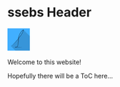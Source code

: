 <style style="display:none">
html {
    font-family: "Arial", sans-serif;
}
img {
    width: 50px;
}
header {
    display: inline;
    background-color: #bbbbbb;
}
header > * {
    display: inline-block;
    margin: 0 10px;
}
header > h1 {
    margin: 0;
}
</style>

# ssebs Header

![Logo](./img/ssebsLogo.png)

Welcome to this website!

Hopefully there will be a ToC here...
